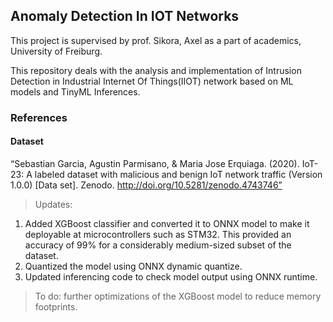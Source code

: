 ## Anomaly Detection In IOT Networks

This project is supervised by prof. Sikora, Axel as a part of academics, University of Freiburg.

This repository deals with the analysis and implementation of Intrusion Detection in Industrial Internet Of Things(IIOT) network based on ML models and TinyML Inferences.

### References

#### Dataset

“Sebastian Garcia, Agustin Parmisano, & Maria Jose Erquiaga. (2020). IoT-23: A labeled dataset with malicious and benign IoT network traffic (Version 1.0.0) [Data set]. Zenodo. http://doi.org/10.5281/zenodo.4743746”

> Updates:
1. Added XGBoost classifier and converted it to ONNX model to make it deployable at microcontrollers such as STM32.
This provided an accuracy of 99% for a considerably medium-sized subset of the dataset.
2. Quantized the model using ONNX dynamic quantize.
3. Updated inferencing code to check model output using ONNX runtime.

> To do:
further optimizations of the XGBoost model to reduce memory footprints.
